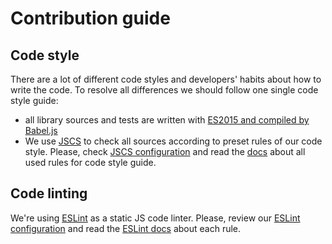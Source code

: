 # Contribution guide
## Code style
There are a lot of different code styles and developers' habits about how to write the code. 
To resolve all differences we should follow one single code style guide:

* all library sources and tests are written with [ES2015 and compiled by Babel.js](https://babeljs.io/docs/learn-es2015/)
* We use [JSCS](http://jscs.info/) to check all sources according to preset rules of our code style.
Please, check [JSCS configuration](./.jscsrc) and read the [docs](http://jscs.info/rules) about all used rules for code style guide.

## Code linting
We're using [ESLint](http://eslint.org/) as a static JS code linter. 
Please, review our [ESLint configuration](./.eslintrc) and read the [ESLint docs](http://eslint.org/docs/rules/) about each rule.
